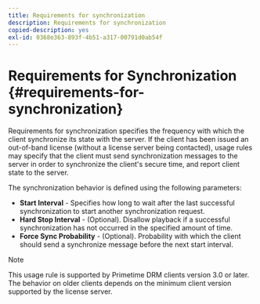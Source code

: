 ```yaml
---
title: Requirements for synchronization
description: Requirements for synchronization
copied-description: yes
exl-id: 0368e363-893f-4b51-a317-00791d0ab54f
---
```

# Requirements for Synchronization {#requirements-for-synchronization}

Requirements for synchronization specifies the frequency with which the client synchronize its state with the server. If the client has been issued an out-of-band license (without a license server being contacted), usage rules may specify that the client must send synchronization messages to the server in order to synchronize the client's secure time, and report client state to the server.

The synchronization behavior is defined using the following parameters:

* **Start Interval** - Specifies how long to wait after the last successful synchronization to start another synchronization request. 
* **Hard Stop Interval** - (Optional). Disallow playback if a successful synchronization has not occurred in the specified amount of time. 
* **Force Sync Probability** - (Optional). Probability with which the client should send a synchronize message before the next start interval.

>[!NOTE]
>
>This usage rule is supported by Primetime DRM clients version 3.0 or later. The behavior on older clients depends on the minimum client version supported by the license server.
